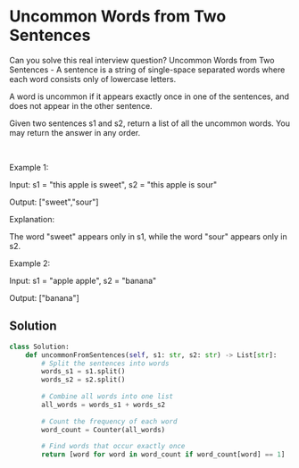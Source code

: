# Uncommon Words from Two Sentences

Can you solve this real interview question? Uncommon Words from Two Sentences - A sentence is a string of single-space separated words where each word consists only of lowercase letters.

A word is uncommon if it appears exactly once in one of the sentences, and does not appear in the other sentence.

Given two sentences s1 and s2, return a list of all the uncommon words. You may return the answer in any order.

 

Example 1:

Input: s1 = "this apple is sweet", s2 = "this apple is sour"

Output: ["sweet","sour"]

Explanation:

The word "sweet" appears only in s1, while the word "sour" appears only in s2.

Example 2:

Input: s1 = "apple apple", s2 = "banana"

Output: ["banana"]

## Solution
```py
class Solution:
    def uncommonFromSentences(self, s1: str, s2: str) -> List[str]:
        # Split the sentences into words
        words_s1 = s1.split()
        words_s2 = s2.split()
        
        # Combine all words into one list
        all_words = words_s1 + words_s2
        
        # Count the frequency of each word
        word_count = Counter(all_words)
        
        # Find words that occur exactly once
        return [word for word in word_count if word_count[word] == 1]
```
